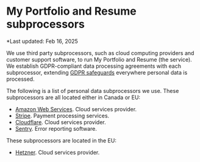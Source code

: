 # My Portfolio and Resume subprocessors

*Last updated: Feb 16, 2025

We use third party subprocessors, such as cloud computing providers and customer support software, to run My Portfolio and Resume (the service). We establish GDPR-compliant data processing agreements with each subprocessor, extending [GDPR safeguards](../) everywhere personal data is processed.

The following is a list of personal data subprocessors we use. These subprocessors are all located either in Canada or EU:

* [Amazon Web Services](https://aws.amazon.com/compliance/gdpr-center/). Cloud services provider.
* [Stripe](https://stripe.com/en-ca/privacy). Payment processing services.
* [Cloudflare](https://www.cloudflare.com/gdpr/introduction/). Cloud services provider.
* [Sentry](https://blog.sentry.io/2018/03/14/gdpr-sentry-and-you). Error reporting software.

These subprocessors are located in the EU:

* [Hetzner](https://www.hetzner.com/legal/privacy-policy/). Cloud services provider.


<!-- If you want to be notified every time we update this list, subscribe to our [Policies repository](https://github.com/basecamp/policies/tree/master/privacy) on GitHub. [Here's how](../../updates/index.md). -->
